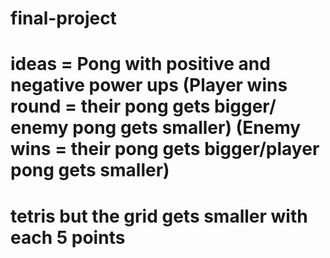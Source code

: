 # final-project
# ideas = Pong with positive and negative power ups (Player wins round = their pong gets bigger/ enemy pong gets smaller) (Enemy wins = their pong gets bigger/player pong gets smaller)
# tetris but the grid gets smaller with each 5 points
